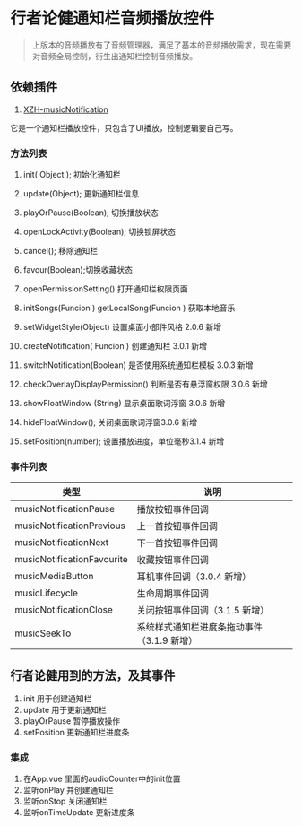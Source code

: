 # 行者论健通知栏音频播放控件

>上版本的音频播放有了音频管理器，满足了基本的音频播放需求，现在需要对音频全局控制，衍生出通知栏控制音频播放。

## 依赖插件

1. [XZH-musicNotification](https://ext.dcloud.net.cn/plugin?id=3476)

它是一个通知栏播放控件，只包含了UI播放，控制逻辑要自己写。

### 方法列表

1. init( Object ); 初始化通知栏

2. update(Object); 更新通知栏信息

3. playOrPause(Boolean); 切换播放状态

4. openLockActivity(Boolean); 切换锁屏状态

5. cancel(); 移除通知栏

6. favour(Boolean);切换收藏状态

7. openPermissionSetting() 打开通知栏权限页面

8. initSongs(Funcion ) getLocalSong(Funcion ) 获取本地音乐

9. setWidgetStyle(Object) 设置桌面小部件风格 2.0.6 新增

10. createNotification( Funcion ) 创建通知栏 3.0.1 新增

11. switchNotification(Boolean) 是否使用系统通知栏模板 3.0.3 新增

12. checkOverlayDisplayPermission() 判断是否有悬浮窗权限 3.0.6 新增

13. showFloatWindow (String) 显示桌面歌词浮窗 3.0.6 新增

14. hideFloatWindow(); 关闭桌面歌词浮窗3.0.6 新增

15. setPosition(number); 设置播放进度，单位毫秒3.1.4 新增

### 事件列表

|类型|说明|
|---|---|
|musicNotificationPause|播放按钮事件回调|
|musicNotificationPrevious|上一首按钮事件回调|
|musicNotificationNext|下一首按钮事件回调|
|musicNotificationFavourite|收藏按钮事件回调|
|musicMediaButton|耳机事件回调（3.0.4 新增）|
|musicLifecycle|生命周期事件回调|
|musicNotificationClose|关闭按钮事件回调（3.1.5 新增）|
|musicSeekTo|系统样式通知栏进度条拖动事件（3.1.9 新增）|


## 行者论健用到的方法，及其事件

1. init 用于创建通知栏
2. update 用于更新通知栏
3. playOrPause 暂停播放操作
4. setPosition 更新通知栏进度条

### 集成

1. 在App.vue 里面的audioCounter中的init位置
2. 监听onPlay 并创建通知栏
3. 监听onStop 关闭通知栏
4. 监听onTimeUpdate 更新进度条